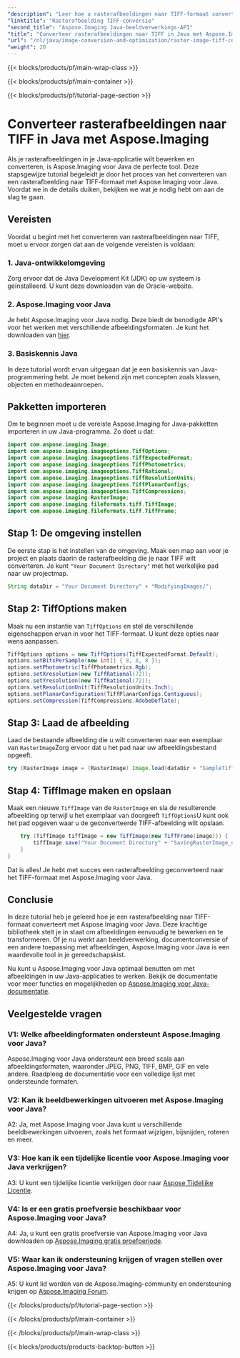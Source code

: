```yaml
---
"description": "Leer hoe u rasterafbeeldingen naar TIFF-formaat converteert in Java met Aspose.Imaging voor Java. Een uitgebreide handleiding voor beeldmanipulatie."
"linktitle": "Rasterafbeelding TIFF-conversie"
"second_title": "Aspose.Imaging Java-beeldverwerkings-API"
"title": "Converteer rasterafbeeldingen naar TIFF in Java met Aspose.Imaging"
"url": "/nl/java/image-conversion-and-optimization/raster-image-tiff-conversion/"
"weight": 20
---
```


{{< blocks/products/pf/main-wrap-class >}}

{{< blocks/products/pf/main-container >}}

{{< blocks/products/pf/tutorial-page-section >}}

# Converteer rasterafbeeldingen naar TIFF in Java met Aspose.Imaging

Als je rasterafbeeldingen in je Java-applicatie wilt bewerken en converteren, is Aspose.Imaging voor Java de perfecte tool. Deze stapsgewijze tutorial begeleidt je door het proces van het converteren van een rasterafbeelding naar TIFF-formaat met Aspose.Imaging voor Java. Voordat we in de details duiken, bekijken we wat je nodig hebt om aan de slag te gaan.

## Vereisten

Voordat u begint met het converteren van rasterafbeeldingen naar TIFF, moet u ervoor zorgen dat aan de volgende vereisten is voldaan:

### 1. Java-ontwikkelomgeving

Zorg ervoor dat de Java Development Kit (JDK) op uw systeem is geïnstalleerd. U kunt deze downloaden van de Oracle-website.

### 2. Aspose.Imaging voor Java

Je hebt Aspose.Imaging voor Java nodig. Deze biedt de benodigde API's voor het werken met verschillende afbeeldingsformaten. Je kunt het downloaden van [hier](https://releases.aspose.com/imaging/java/).

### 3. Basiskennis Java

In deze tutorial wordt ervan uitgegaan dat je een basiskennis van Java-programmering hebt. Je moet bekend zijn met concepten zoals klassen, objecten en methodeaanroepen.

## Pakketten importeren

Om te beginnen moet u de vereiste Aspose.Imaging for Java-pakketten importeren in uw Java-programma. Zo doet u dat:

```java
import com.aspose.imaging.Image;
import com.aspose.imaging.imageoptions.TiffOptions;
import com.aspose.imaging.imageoptions.TiffExpectedFormat;
import com.aspose.imaging.imageoptions.TiffPhotometrics;
import com.aspose.imaging.imageoptions.TiffRational;
import com.aspose.imaging.imageoptions.TiffResolutionUnits;
import com.aspose.imaging.imageoptions.TiffPlanarConfigs;
import com.aspose.imaging.imageoptions.TiffCompressions;
import com.aspose.imaging.RasterImage;
import com.aspose.imaging.fileformats.tiff.TiffImage;
import com.aspose.imaging.fileformats.tiff.TiffFrame;
```

## Stap 1: De omgeving instellen

De eerste stap is het instellen van de omgeving. Maak een map aan voor je project en plaats daarin de rasterafbeelding die je naar TIFF wilt converteren. Je kunt `"Your Document Directory"` met het werkelijke pad naar uw projectmap.

```java
String dataDir = "Your Document Directory" + "ModifyingImages/";
```

## Stap 2: TiffOptions maken

Maak nu een instantie van `TiffOptions` en stel de verschillende eigenschappen ervan in voor het TIFF-formaat. U kunt deze opties naar wens aanpassen.

```java
TiffOptions options = new TiffOptions(TiffExpectedFormat.Default);
options.setBitsPerSample(new int[] { 8, 8, 8 });
options.setPhotometric(TiffPhotometrics.Rgb);
options.setXresolution(new TiffRational(72));
options.setYresolution(new TiffRational(72));
options.setResolutionUnit(TiffResolutionUnits.Inch);
options.setPlanarConfiguration(TiffPlanarConfigs.Contiguous);
options.setCompression(TiffCompressions.AdobeDeflate);
```

## Stap 3: Laad de afbeelding

Laad de bestaande afbeelding die u wilt converteren naar een exemplaar van `RasterImage`Zorg ervoor dat u het pad naar uw afbeeldingsbestand opgeeft.

```java
try (RasterImage image = (RasterImage) Image.load(dataDir + "SampleTiff1.tiff")) {
```

## Stap 4: TiffImage maken en opslaan

Maak een nieuwe `TiffImage` van de `RasterImage` en sla de resulterende afbeelding op terwijl u het exemplaar van doorgeeft `TiffOptions`U kunt ook het pad opgeven waar u de geconverteerde TIFF-afbeelding wilt opslaan.

```java
    try (TiffImage tiffImage = new TiffImage(new TiffFrame(image))) {
        tiffImage.save("Your Document Directory" + "SavingRasterImage_out.tiff", options);
    }
}
```

Dat is alles! Je hebt met succes een rasterafbeelding geconverteerd naar het TIFF-formaat met Aspose.Imaging voor Java.

## Conclusie

In deze tutorial heb je geleerd hoe je een rasterafbeelding naar TIFF-formaat converteert met Aspose.Imaging voor Java. Deze krachtige bibliotheek stelt je in staat om afbeeldingen eenvoudig te bewerken en te transformeren. Of je nu werkt aan beeldverwerking, documentconversie of een andere toepassing met afbeeldingen, Aspose.Imaging voor Java is een waardevolle tool in je gereedschapskist.

Nu kunt u Aspose.Imaging voor Java optimaal benutten om met afbeeldingen in uw Java-applicaties te werken. Bekijk de documentatie voor meer functies en mogelijkheden op [Aspose.Imaging voor Java-documentatie](https://reference.aspose.com/imaging/java/).

## Veelgestelde vragen

### V1: Welke afbeeldingformaten ondersteunt Aspose.Imaging voor Java?
Aspose.Imaging voor Java ondersteunt een breed scala aan afbeeldingsformaten, waaronder JPEG, PNG, TIFF, BMP, GIF en vele andere. Raadpleeg de documentatie voor een volledige lijst met ondersteunde formaten.

### V2: Kan ik beeldbewerkingen uitvoeren met Aspose.Imaging voor Java?

A2: Ja, met Aspose.Imaging voor Java kunt u verschillende beeldbewerkingen uitvoeren, zoals het formaat wijzigen, bijsnijden, roteren en meer.

### V3: Hoe kan ik een tijdelijke licentie voor Aspose.Imaging voor Java verkrijgen?

A3: U kunt een tijdelijke licentie verkrijgen door naar [Aspose Tijdelijke Licentie](https://purchase.aspose.com/temporary-license/).

### V4: Is er een gratis proefversie beschikbaar voor Aspose.Imaging voor Java?

A4: Ja, u kunt een gratis proefversie van Aspose.Imaging voor Java downloaden op [Aspose.Imaging gratis proefperiode](https://releases.aspose.com/).

### V5: Waar kan ik ondersteuning krijgen of vragen stellen over Aspose.Imaging voor Java?

A5: U kunt lid worden van de Aspose.Imaging-community en ondersteuning krijgen op [Aspose.Imaging Forum](https://forum.aspose.com/).

{{< /blocks/products/pf/tutorial-page-section >}}

{{< /blocks/products/pf/main-container >}}

{{< /blocks/products/pf/main-wrap-class >}}

{{< blocks/products/products-backtop-button >}}